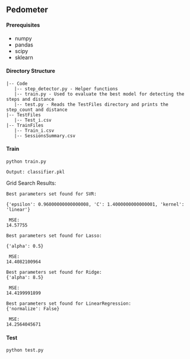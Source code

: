 Pedometer
---------------------

#### Prerequisites

 - numpy
 - pandas
 - scipy
 - sklearn

#### Directory Structure

	|-- Code
	   |-- step_detector.py - Helper functions
	   |-- train.py - Used to evaluate the best model for detecting the steps and distance
	   |-- test.py - Reads the TestFiles directory and prints the step_count and distance
	|-- TestFiles
	   |-- Test_i.csv
	|-- TrainFiles
	   |-- Train_i.csv
	   |-- SessionsSummary.csv 

#### Train

    python train.py

	Output: classifier.pkl
	
Grid Search Results:

	Best parameters set found for SVR: 
	
	{'epsilon': 0.96000000000000008, 'C': 1.4000000000000001, 'kernel': 'linear'}

	 MSE:
	14.57755

	Best parameters set found for Lasso: 
	
	{'alpha': 0.5}

	 MSE:
	14.4082100964

	Best parameters set found for Ridge: 
	{'alpha': 8.5}

	 MSE:
	14.4199991899

	Best parameters set found for LinearRegression: 
	{'normalize': False}

	 MSE:
	14.2564045671
	
#### Test

    python test.py

